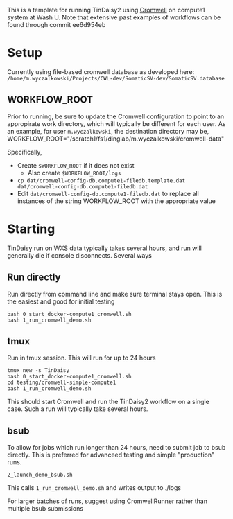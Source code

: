 This is a template for running TinDaisy2 using [Cromwell](https://cromwell.readthedocs.io/en/stable/) on compute1 system at Wash U.
Note that extensive past examples of workflows can be found through commit ee6d954eb

# Setup
Currently using file-based cromwell database as developed here: 
`/home/m.wyczalkowski/Projects/CWL-dev/SomaticSV-dev/SomaticSV.database`

## WORKFLOW_ROOT
Prior to running, be sure to update the Cromwell configuration to point to an appropirate work directory, which will
typically be different for each user.  As an example, for user `m.wyczalkowski`, the destination directory may be,
    WORKFLOW_ROOT="/scratch1/fs1/dinglab/m.wyczalkowski/cromwell-data"

Specifically,
* Create `$WORKFLOW_ROOT` if it does not exist
    * Also create `$WORKFLOW_ROOT/logs`
* `cp dat/cromwell-config-db.compute1-filedb.template.dat dat/cromwell-config-db.compute1-filedb.dat`
* Edit `dat/cromwell-config-db.compute1-filedb.dat` to replace all instances of the string WORKFLOW_ROOT with the 
  appropriate value

# Starting

TinDaisy run on WXS data typically takes several hours, and run will generally die if console
disconnects.  Several ways

## Run directly
Run directly from command line and make sure terminal stays open.  This is the easiest and good for initial
testing
```
bash 0_start_docker-compute1_cromwell.sh
bash 1_run_cromwell_demo.sh
```

## tmux
Run in tmux session.  This will run for up to 24 hours
```
tmux new -s TinDaisy
bash 0_start_docker-compute1_cromwell.sh
cd testing/cromwell-simple-compute1
bash 1_run_cromwell_demo.sh
```

This should start Cromwell and run the TinDaisy2 workflow on a single case.  Such a run will typically take
several hours.  

## bsub
To allow for jobs which run longer than 24 hours, need to submit job to bsub directly.  This is preferred for advanceed testing
and simple "production" runs.  
```
2_launch_demo_bsub.sh
```
This calls `1_run_cromwell_demo.sh` and writes output to ./logs

For larger batches of runs, suggest using CromwellRunner rather than multiple bsub submissions

